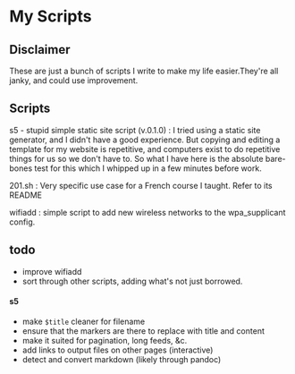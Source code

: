 # My Scripts

## Disclaimer

These are just a bunch of scripts I write to make my life easier.They're all janky, and could use improvement.

## Scripts

s5 - stupid simple static site script (v.0.1.0)
: I tried using a static site generator, and I didn't have a good experience.
But copying and editing a template for my website is repetitive, and computers
exist to do repetitive things for us so we don't have to. So what I have here is
the absolute bare-bones test for this which I whipped up in a few minutes before
work.

201.sh
: Very specific use case for a French course I taught. Refer to its README

wifiadd
: simple script to add new wireless networks to the wpa_supplicant config.

## todo
- improve wifiadd
- sort through other scripts, adding what's not just borrowed.

#### s5
- make `$title` cleaner for filename
- ensure that the markers are there to replace with title and content
- make it suited for pagination, long feeds, &c.
- add links to output files on other pages (interactive)
- detect and convert markdown (likely through pandoc)
